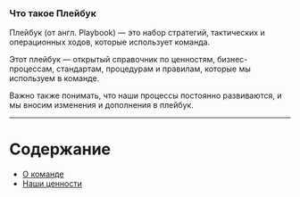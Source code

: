 ### Что такое Плейбук

Плейбук (от англ. Playbook) — это набор стратегий, тактических и операционных ходов, которые использует команда.

Этот плейбук — открытый справочник по ценностям, бизнес-процессам, стандартам, процедурам и правилам, которые мы используем в команде.

Важно также понимать, что наши процессы постоянно развиваются, и мы вносим изменения и дополнения в плейбук.

***

# Содержание
- [О команде](about/company.md)
- [Наши ценности](about/values.md)
